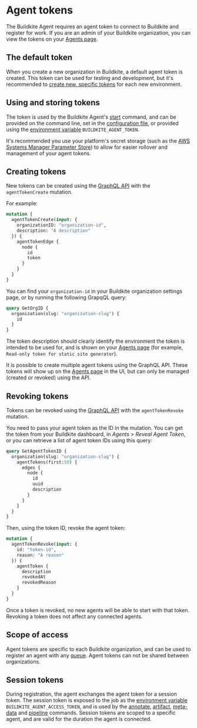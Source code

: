 # Agent tokens

The Buildkite Agent requires an agent token to connect to Buildkite and register for work. If you are an admin of your Buildkite organization, you can view the tokens on your [Agents page](https://buildkite.com/organizations/-/agents).


## The default token

When you create a new organization in Buildkite, a default agent token is created. This token can be used for testing and development, but it's recommended to [create new, specific tokens](#creating-tokens) for each new environment.

## Using and storing tokens

The token is used by the Buildkite Agent's [start](/docs/agent/v3/cli-start#starting-an-agent) command, and can be provided on the command line, set in the [configuration file](/docs/agent/v3/configuration), or provided using the [environment variable](/docs/pipelines/environment-variables) `BUILDKITE_AGENT_TOKEN`.

It's recommended you use your platform's secret storage (such as the [AWS Systems Manager Parameter Store](https://docs.aws.amazon.com/systems-manager/latest/userguide/systems-manager-paramstore.html)) to allow for easier rollover and management of your agent tokens.

## Creating tokens

New tokens can be created using the [GraphQL API](/docs/apis/graphql-api) with the `agentTokenCreate` mutation.

For example:

```graphql
mutation {
  agentTokenCreate(input: {
    organizationID: "organization-id",
    description: "A description"
  }) {
    agentTokenEdge {
      node {
        id
        token
      }
    }
  }
}
```

You can find your `organization-id` in your Buildkite organization settings page, or by running the following GrapqQL query:

```graphql
query GetOrgID {
  organization(slug: "organization-slug") {
    id
  }
}
```

<!--alex ignore clearly-->

The token description should clearly identify the environment the token is intended to be used for, and is shown on your [Agents page](https://buildkite.com/organizations/-/agents) (for example, `Read-only token for static site generator`).  

It is possible to create multiple agent tokens using the GraphQL API. These tokens will show up on the [Agents page](https://buildkite.com/organizations/-/agents) in the UI, but can only be managed (created or revoked) using the API.

## Revoking tokens

Tokens can be revoked using the [GraphQL API](/docs/apis/graphql-api) with the `agentTokenRevoke ` mutation.

You need to pass your agent token as the ID in the mutation. You can get the token from your Buildkite dashboard, in _Agents_ > _Reveal Agent Token_, or you can retrieve a list of agent token IDs using this query:

```graphql
query GetAgentTokenID {
  organization(slug: "organization-slug") {
    agentTokens(first:50) {
      edges {
        node {
          id
          uuid
          description
        }
      }
    }
  }
}
```

Then, using the token ID, revoke the agent token:

```graphql
mutation {
  agentTokenRevoke(input: {
    id: "token-id",
    reason: "A reason"
  }) {
    agentToken {
      description
      revokedAt
      revokedReason
    }
  }
}
```

Once a token is revoked, no new agents will be able to start with that token. Revoking a token does not affect any connected agents.

## Scope of access

Agent tokens are specific to each Buildkite organization, and can be used to register an agent with any [queue](/docs/agent/v3/queues). Agent tokens can not be shared between organizations.

## Session tokens

During registration, the agent exchanges the agent token for a session token. The session token is exposed to the job as the [environment variable](/docs/pipelines/environment-variables) `BUILDKITE_AGENT_ACCESS_TOKEN`, and is used by the [annotate](/docs/agent/v3/cli-annotate), [artifact](/docs/agent/v3/cli-artifact), [meta-data](/docs/agent/v3/cli-meta-data) and [pipeline](/docs/agent/v3/cli-pipeline) commands. Session tokens are scoped to a specific agent, and are valid for the duration the agent is connected.
